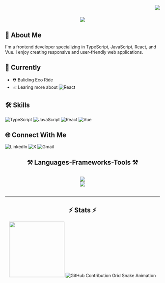 <img align="right" src="https://visitor-badge.laobi.icu/badge?page_id=airxist.airxist" />

<h1 align="center">
    <img src="https://readme-typing-svg.herokuapp.com/?font=Righteous&size=35&center=true&vCenter=true&width=500&height=70&duration=10000&lines=Hi+There!+👋;+I'm+Josemaria;Welcome+to+my+Github+Profile!" />
</h1>

## 🚀 About Me

I'm a frontend developer specializing in TypeScript, JavaScript, React, and Vue. I enjoy creating responsive and user-friendly web applications.

## 🏢 Currently

- ⛑ Buliding Eco Ride
- 📈 Learing more about ![React](https://img.shields.io/badge/)

## 🛠️ Skills

![TypeScript](https://img.shields.io/badge/)
![JavaScript](https://img.shields.io/badge/)
![React](https://img.shields.io/badge/)
![Vue](https://img.shields.io/badge/)

## 🌐 Connect With Me

![LinkedIn](https://img.shields.io/badge/linkedin-%230077B5.svg?style=for-the-badge&logo=linkedin&logoColor=white)
![X](https://img.shields.io/badge/X-%23000000.svg?style=for-the-badge&logo=X&logoColor=white)
![Gmail](https://img.shields.io/badge/Gmail-D14836?style=for-the-badge&logo=gmail&logoColor=white)



<h2 align="center">⚒️ Languages-Frameworks-Tools ⚒️</h2>
<br/>
<div align="center">
    <img src="https://skillicons.dev/icons?i=react,bootstrap,html,css,github,git" />
    <br/>
    <img src="https://skillicons.dev/icons?i=nodejs,javascript,typescript,express,mongodb" /><br>
</div>

<br/>
<hr/>

<h2 align="center">⚡ Stats ⚡</h2>
  
<div align="center">
  <img height="180em" src="https://github-readme-stats.vercel.app/api/top-langs/?username=airxist&layout=compact&langs_count=7&theme=dark"/>
  <img src="https://raw.githubusercontent.com/airxist/airxist/output/github-contribution-grid-snake.svg" alt="GitHub Contribution Grid Snake Animation"/>
</div>
